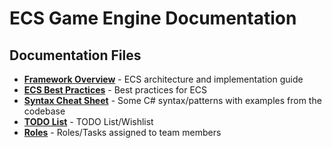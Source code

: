 # ECS Game Engine Documentation

## Documentation Files

- [**Framework Overview**](FrameworkOverview.md) - ECS architecture and implementation guide
- [**ECS Best Practices**](ECSBestPractices.md) - Best practices for ECS
- [**Syntax Cheat Sheet**](SyntaxCheatSheet.md) - Some C# syntax/patterns with examples from the codebase
- [**TODO List**](TodoList.md) - TODO List/Wishlist
- [**Roles**](Roles.md) - Roles/Tasks assigned to team members
